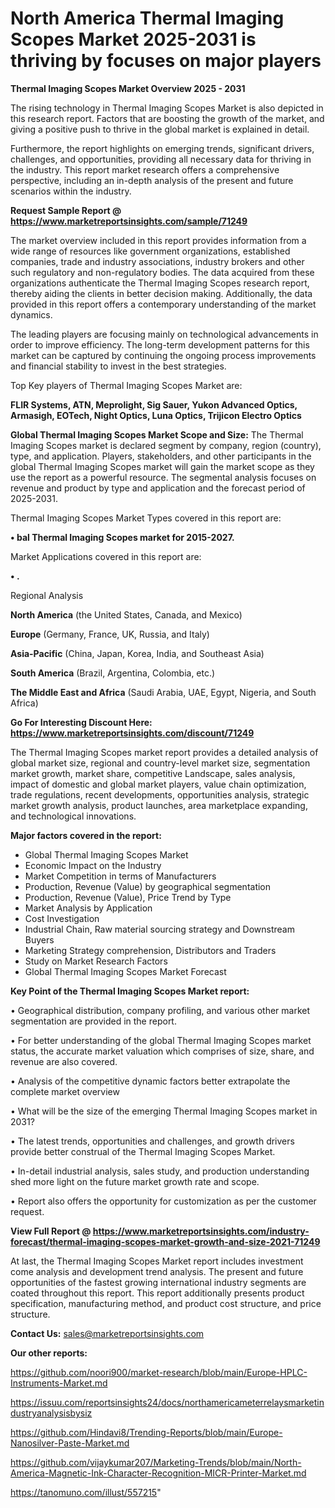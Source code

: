 # North America Thermal Imaging Scopes Market 2025-2031 is thriving by focuses on major players

<Strong> Thermal Imaging Scopes Market Overview 2025 - 2031</strong>

The rising technology in Thermal Imaging Scopes Market is also depicted in this research report. Factors that are boosting the growth of the market, and giving a positive push to thrive in the global market is explained in detail.

Furthermore, the report highlights on emerging trends, significant drivers, challenges, and opportunities, providing all necessary data for thriving in the industry. This report market research offers a comprehensive perspective, including an in-depth analysis of the present and future scenarios within the industry.

<strong>Request Sample Report @ <a href=https://www.marketreportsinsights.com/sample/71249>https://www.marketreportsinsights.com/sample/71249</a></strong>

The market overview included in this report provides information from a wide range of resources like government organizations, established companies, trade and industry associations, industry brokers and other such regulatory and non-regulatory bodies. The data acquired from these organizations authenticate the Thermal Imaging Scopes research report, thereby aiding the clients in better decision making. Additionally, the data provided in this report offers a contemporary understanding of the market dynamics.

The leading players are focusing mainly on technological advancements in order to improve efficiency. The long-term development patterns for this market can be captured by continuing the ongoing process improvements and financial stability to invest in the best strategies.

Top Key players of Thermal Imaging Scopes Market are:

<strong>FLIR Systems, ATN, Meprolight, Sig Sauer, Yukon Advanced Optics, Armasigh, EOTech, Night Optics, Luna Optics, Trijicon Electro Optics</strong>

<strong><b>Global Thermal Imaging Scopes Market Scope and Size:</b></strong>
The Thermal Imaging Scopes market is declared segment by company, region (country), type, and application. Players, stakeholders, and other participants in the global Thermal Imaging Scopes market will gain the market scope as they use the report as a powerful resource. The segmental analysis focuses on revenue and product by type and application and the forecast period of 2025-2031.

Thermal Imaging Scopes Market Types covered in this report are:

<strong>• bal Thermal Imaging Scopes market for 2015-2027.</strong>

Market Applications covered in this report are:

<strong>• .</strong> 

Regional Analysis

<strong>North America</strong> (the United States, Canada, and Mexico)

<strong>Europe</strong> (Germany, France, UK, Russia, and Italy)

<strong>Asia-Pacific</strong> (China, Japan, Korea, India, and Southeast Asia)

<strong>South America</strong> (Brazil, Argentina, Colombia, etc.)

<strong>The Middle East and Africa</strong> (Saudi Arabia, UAE, Egypt, Nigeria, and South Africa)

<strong>Go For Interesting Discount Here: <a href=https://www.marketreportsinsights.com/discount/71249>https://www.marketreportsinsights.com/discount/71249</a></strong>

The Thermal Imaging Scopes market report provides a detailed analysis of global market size, regional and country-level market size, segmentation market growth, market share, competitive Landscape, sales analysis, impact of domestic and global market players, value chain optimization, trade regulations, recent developments, opportunities analysis, strategic market growth analysis, product launches, area marketplace expanding, and technological innovations.

<strong><b>Major factors covered in the report:</b></strong>
<ul>
  <li>Global Thermal Imaging Scopes Market </li>
  <li>Economic Impact on the Industry</li>
  <li>Market Competition in terms of Manufacturers</li>
  <li>Production, Revenue (Value) by geographical segmentation</li>
  <li>Production, Revenue (Value), Price Trend by Type</li>
  <li>Market Analysis by Application</li>
  <li>Cost Investigation</li>
  <li>Industrial Chain, Raw material sourcing strategy and Downstream Buyers</li>
  <li>Marketing Strategy comprehension, Distributors and Traders</li>
  <li>Study on Market Research Factors</li>
  <li>Global Thermal Imaging Scopes Market Forecast</li>
</ul>

<strong><b>Key Point of the Thermal Imaging Scopes Market report:</b></strong>

• Geographical distribution, company profiling, and various other market segmentation are provided in the report.

• For better understanding of the global Thermal Imaging Scopes market status, the accurate market valuation which comprises of size, share, and revenue are also covered.

• Analysis of the competitive dynamic factors better extrapolate the complete market overview

• What will be the size of the emerging Thermal Imaging Scopes market in 2031?

• The latest trends, opportunities and challenges, and growth drivers provide better construal of the Thermal Imaging Scopes Market.

• In-detail industrial analysis, sales study, and production understanding shed more light on the future market growth rate and scope.

• Report also offers the opportunity for customization as per the customer request.

<strong><b>View Full Report @ <a href=https://www.marketreportsinsights.com/industry-forecast/thermal-imaging-scopes-market-growth-and-size-2021-71249>https://www.marketreportsinsights.com/industry-forecast/thermal-imaging-scopes-market-growth-and-size-2021-71249</a></b></strong>


At last, the Thermal Imaging Scopes Market report includes investment come analysis and development trend analysis. The present and future opportunities of the fastest growing international industry segments are coated throughout this report. This report additionally presents product specification, manufacturing method, and product cost structure, and price structure.

<strong>Contact Us:</strong>
sales@marketreportsinsights.com

<strong>Our other reports:</strong>

<a href=https://github.com/noori900/market-research/blob/main/Europe-HPLC-Instruments-Market.md>https://github.com/noori900/market-research/blob/main/Europe-HPLC-Instruments-Market.md</a>

<a href=https://issuu.com/reportsinsights24/docs/northamericameterrelaysmarketindustryanalysisbysiz>https://issuu.com/reportsinsights24/docs/northamericameterrelaysmarketindustryanalysisbysiz</a>

<a href=https://github.com/Hindavi8/Trending-Reports/blob/main/Europe-Nanosilver-Paste-Market.md>https://github.com/Hindavi8/Trending-Reports/blob/main/Europe-Nanosilver-Paste-Market.md</a>

<a href=https://github.com/vijaykumar207/Marketing-Trends/blob/main/North-America-Magnetic-Ink-Character-Recognition-MICR-Printer-Market.md>https://github.com/vijaykumar207/Marketing-Trends/blob/main/North-America-Magnetic-Ink-Character-Recognition-MICR-Printer-Market.md</a>

<a href=https://tanomuno.com/illust/557215>https://tanomuno.com/illust/557215</a>"
